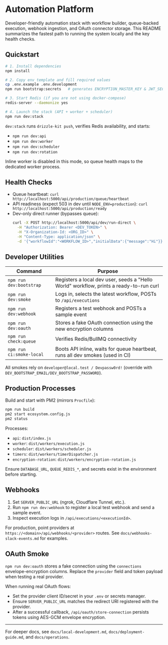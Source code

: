 # Automation Platform

Developer-friendly automation stack with workflow builder, queue-backed execution, webhook ingestion, and OAuth connector storage. This README summarizes the fastest path to running the system locally and the key health checks.

## Quickstart

```bash
# 1. Install dependencies
npm install

# 2. Copy env template and fill required values
cp .env.example .env.development
npm run bootstrap:secrets   # generates ENCRYPTION_MASTER_KEY & JWT_SECRET

# 3. Start Redis (if you are not using docker-compose)
redis-server --daemonize yes

# 4. Launch the stack (API + worker + scheduler)
npm run dev:stack
```

`dev:stack` runs `drizzle-kit push`, verifies Redis availability, and starts:

- `npm run dev:api`
- `npm run dev:worker`
- `npm run dev:scheduler`
- `npm run dev:rotation`

Inline worker is disabled in this mode, so queue health maps to the dedicated worker process.

## Health Checks

- Queue heartbeat: `curl http://localhost:5000/api/production/queue/heartbeat`
- API readiness (expect 503 in dev until `NODE_ENV=production`): `curl http://localhost:5000/api/production/ready`
- Dev-only direct runner (bypasses queue):
  ```bash
  curl -X POST http://localhost:5000/api/dev/run-direct \
    -H "Authorization: Bearer <DEV_TOKEN>" \
    -H "X-Organization-Id: <ORG_ID>" \
    -H "Content-Type: application/json" \
    -d '{"workflowId":"<WORKFLOW_ID>","initialData":{"message":"Hi"}}'
  ```

## Developer Utilities

| Command | Purpose |
| --- | --- |
| `npm run dev:bootstrap` | Registers a local dev user, seeds a "Hello World" workflow, prints a ready-to-run curl |
| `npm run dev:smoke` | Logs in, selects the latest workflow, POSTs to `/api/executions` |
| `npm run dev:webhook` | Registers a test webhook and POSTs a sample event |
| `npm run dev:oauth` | Stores a fake OAuth connection using the new encryption columns |
| `npm run check:queue` | Verifies Redis/BullMQ connectivity |
| `npm run ci:smoke-local` | Boots API inline, waits for queue heartbeat, runs all dev smokes (used in CI) |

All smokes rely on `developer@local.test / Devpassw0rd!` (override with `DEV_BOOTSTRAP_EMAIL/DEV_BOOTSTRAP_PASSWORD`).

## Production Processes

Build and start with PM2 (mirrors `Procfile`):

```bash
npm run build
pm2 start ecosystem.config.js
pm2 status
```

Processes:
- `api`: `dist/index.js`
- `worker`: `dist/workers/execution.js`
- `scheduler`: `dist/workers/scheduler.js`
- `timers`: `dist/workers/timerDispatcher.js`
- `encryption-rotation`: `dist/workers/encryption-rotation.js`

Ensure `DATABASE_URL`, `QUEUE_REDIS_*`, and secrets exist in the environment before starting.

## Webhooks

1. Set `SERVER_PUBLIC_URL` (ngrok, Cloudflare Tunnel, etc.).
2. Run `npm run dev:webhook` to register a local test webhook and send a sample event.
3. Inspect execution logs in `/api/executions/<executionId>`.

For production, point providers at `https://<domain>/api/webhooks/<provider>` routes. See `docs/webhooks-slack-events.md` for examples.

## OAuth Smoke

`npm run dev:oauth` stores a fake connection using the `connections` envelope-encryption columns. Replace the `provider` field and token payload when testing a real provider.

When running real OAuth flows:

- Set the provider client ID/secret in your `.env` or secrets manager.
- Ensure `SERVER_PUBLIC_URL` matches the redirect URI registered with the provider.
- After a successful callback, `/api/oauth/store-connection` persists tokens using AES-GCM envelope encryption.

---

For deeper docs, see `docs/local-development.md`, `docs/deployment-guide.md`, and `docs/operations`.
